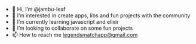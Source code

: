 - 👋 Hi, I’m @jambu-leaf
- 👀 I’m interested in create apps, libs and fun projects with the community
- 🌱 I’m currently learning javascript and elixir
- 💞️ I’m looking to collaborate on some fun projects
- 📫 How to reach me legendsmatchapp@gmail.com
